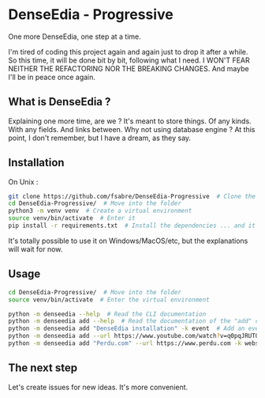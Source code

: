 # DenseEdia - Progressive

One more DenseEdia, one step at a time.

I'm tired of coding this project again and again just to drop it after a while.
So this time, it will be done bit by bit, following what I need. I WON'T FEAR
NEITHER THE REFACTORING NOR THE BREAKING CHANGES. And maybe I'll be in peace
once again.

## What is DenseEdia ?

Explaining one more time, are we ? It's meant to store things. Of any kinds.
With any fields. And links between. Why not using database engine ? At this
point, I don't remember, but I have a dream, as they say.

## Installation

On Unix :

```bash
git clone https://github.com/fsabre/DenseEdia-Progressive  # Clone the project
cd DenseEdia-Progressive/  # Move into the folder
python3 -m venv venv  # Create a virtual environment
source venv/bin/activate  # Enter it
pip install -r requirements.txt  # Install the dependencies ... and it's done.
```

It's totally possible to use it on Windows/MacOS/etc, but the explanations will
wait for now.

## Usage

```bash
cd DenseEdia-Progressive/  # Move into the folder
source venv/bin/activate  # Enter the virtual environment

python -m denseedia --help  # Read the CLI documentation
python -m denseedia add --help  # Read the documentation of the "add" command
python -m denseedia add "DenseEdia installation" -k event  # Add an event
python -m denseedia add --url https://www.youtube.com/watch?v=q0pqJRUTQpY -k music  # Add a music you like
python -m denseedia add "Perdu.com" --url https://www.perdu.com -k website -c "I love this website."  # Add a website with a comment
```

## The next step

Let's create issues for new ideas. It's more convenient.

